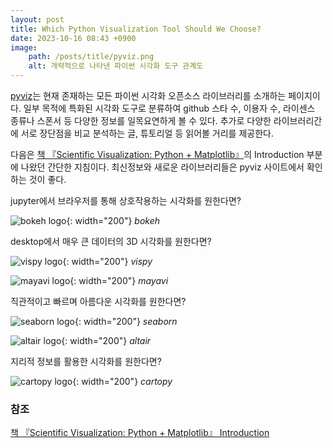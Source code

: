 ```yaml
---
layout: post
title: Which Python Visualization Tool Should We Choose?
date: 2023-10-16 08:43 +0900
image:
    path: /posts/title/pyviz.png
    alt: 개략적으로 나타낸 파이썬 시각화 도구 관계도
---
```

[pyviz](https://pyviz.org/index.html)는 현재 존재하는 모든 파이썬 시각화 오픈소스 라이브러리를 소개하는 페이지이다. 일부 목적에 특화된 시각화 도구로 분류하여 github 스타 수, 이용자 수, 라이센스 종류나 스폰서 등 다양한 정보를 일목요연하게 볼 수 있다. 추가로 다양한 라이브러리간에 서로 장단점을 비교 분석하는 글, 튜토리얼 등 읽어볼 거리를 제공한다.

다음은 [책 『Scientific Visualization: Python + Matplotlib』](https://inria.hal.science/hal-03427242/)의 Introduction 부분에 나왔던 간단한 지침이다. 최신정보와 새로운 라이브러리들은 pyviz 사이트에서 확인하는 것이 좋다.

jupyter에서 브라우저를 통해 상호작용하는 시각화를 원한다면?

![bokeh logo](bokeh.png){: width="200"}
_bokeh_

desktop에서 매우 큰 데이터의 3D 시각화를 원한다면?

![vispy logo](vispy.png){: width="200"}
_vispy_

![mayavi logo](mayavi.png){: width="200"}
_mayavi_

직관적이고 빠르며 아름다운 시각화를 원한다면?

![seaborn logo](seaborn.png){: width="200"}
_seaborn_

![altair logo](altair.png){: width="200"}
_altair_

지리적 정보를 활용한 시각화를 원한다면?

![cartopy logo](cartopy.png){: width="200"}
_cartopy_

### 참조

[책 『Scientific Visualization: Python + Matplotlib』 Introduction](https://inria.hal.science/hal-03427242/)